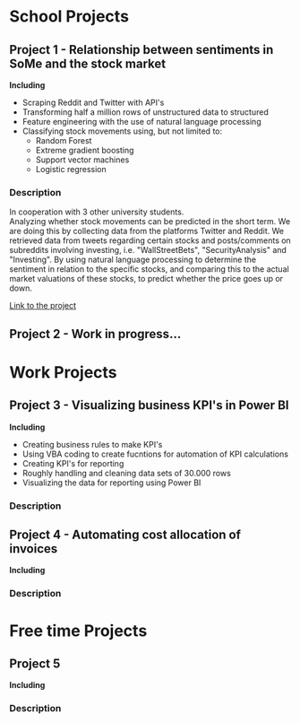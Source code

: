 # School Projects

## Project 1 - Relationship between sentiments in SoMe and the stock market 

**Including**
  - Scraping Reddit and Twitter with API's
  - Transforming half a million rows of unstructured data to structured
  - Feature engineering with the use of natural language processing
  - Classifying stock movements using, but not limited to:
    - Random Forest
    - Extreme gradient boosting
    - Support vector machines
    - Logistic regression

### Description
In cooperation with 3 other university students.   
Analyzing whether stock movements can be predicted in the short term. We are doing this by collecting data from the platforms Twitter and Reddit. We retrieved data from tweets regarding certain stocks and posts/comments on subreddits involving investing, i.e. "WallStreetBets", "SecurityAnalysis" and "Investing". By using natural language processing to determine the sentiment in relation to the specific stocks, and comparing this to the actual market valuations of these stocks, to predict whether the price goes up or down.


[Link to the project](https://github.com/DataScienceProjectUni/PredictStockusingRedditandTwitter) 



## Project 2 - Work in progress...



# Work Projects

## Project 3 - Visualizing business KPI's in Power BI

**Including**
- Creating business rules to make KPI's
- Using VBA coding to create fucntions for automation of KPI calculations
- Creating KPI's for reporting
- Roughly handling and cleaning data sets of 30.000 rows
- Visualizing the data for reporting using Power BI

### Description




## Project 4 - Automating cost allocation of invoices

**Including**


### Description



# Free time Projects

## Project 5


**Including**


### Description
